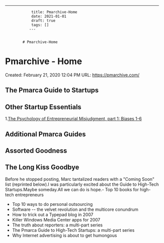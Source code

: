 ---
                title: Pmarchive-Home
                date: 2021-01-01    
                draft: true
                tags: []
               ---


            # Pmarchive-Home

# Pmarchive - Home
Created: February 21, 2020 12:04 PM
URL: https://pmarchive.com/
## The Pmarca Guide to Startups
## Other Startup Essentials
1.[The Psychology of Entrepreneurial Misjudgment, part 1: Biases 1-6](https://pmarchive.com/psychology_of_entrepreneurial_misjudgment.html)
## Additional Pmarca Guides
## Assorted Goodness
## The Long Kiss Goodbye
Before he stopped posting, Marc tantalized readers with a "Coming Soon" list (reprinted below).I was particularly excited about the Guide to High-Tech Startups.Maybe someday.All we can do is hope.- Top 10 books for high-tech entrepreneurs
- Top 10 ways to do personal outsourcing
- Software -- the velvet revolution and the multicore conundrum
- How to trick out a Typepad blog in 2007
- Killer Windows Media Center apps for 2007
- The truth about reporters: a multi-part series
- The Pmarca Guide to High-Tech Startups: a multi-part series
- Why Internet advertising is about to get humongous